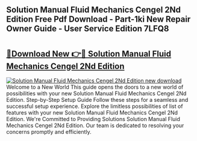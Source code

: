 ## Solution Manual Fluid Mechanics Cengel 2Nd Edition Free Pdf Download - Part-1ki New Repair Owner Guide - User Service Edition 7LFQ8

# <h2><a href="http://bc51792.oget.top/?id=Solution+Manual+Fluid+Mechanics+Cengel+2Nd+Edition">🔗Download New 👉🔴 Solution Manual Fluid Mechanics Cengel 2Nd Edition</a></h2>

[![Solution Manual Fluid Mechanics Cengel 2Nd Edition new download](https://i.imgur.com/5g1atiW.png)](http://bc51792.oget.top/?id=Solution+Manual+Fluid+Mechanics+Cengel+2Nd+Edition)
Welcome to a New World This guide opens the doors to a new world of possibilities with your new Solution Manual Fluid Mechanics Cengel 2Nd Edition. Step-by-Step Setup Guide Follow these steps for a seamless and successful setup experience. Explore the limitless possibilities of list of features with your new Solution Manual Fluid Mechanics Cengel 2Nd Edition. We're Committed to Providing Solutions Solution Manual Fluid Mechanics Cengel 2Nd Edition. Our team is dedicated to resolving your concerns promptly and efficiently.
